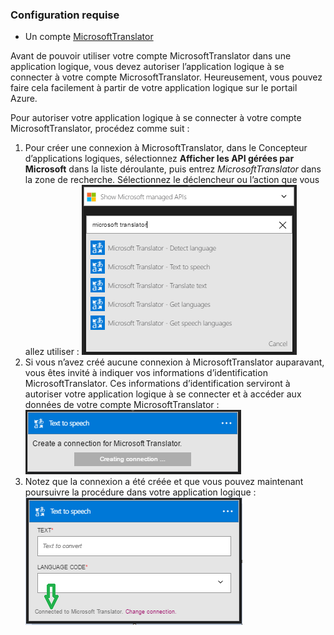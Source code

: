 ### Configuration requise

- Un compte [MicrosoftTranslator](https://www.microsoft.com/translator)  


Avant de pouvoir utiliser votre compte MicrosoftTranslator dans une application logique, vous devez autoriser l’application logique à se connecter à votre compte MicrosoftTranslator. Heureusement, vous pouvez faire cela facilement à partir de votre application logique sur le portail Azure.

Pour autoriser votre application logique à se connecter à votre compte MicrosoftTranslator, procédez comme suit :
1. Pour créer une connexion à MicrosoftTranslator, dans le Concepteur d’applications logiques, sélectionnez **Afficher les API gérées par Microsoft** dans la liste déroulante, puis entrez *MicrosoftTranslator* dans la zone de recherche. Sélectionnez le déclencheur ou l’action que vous allez utiliser : ![Étape de création de connexion à MicrosoftTranslator](./media/connectors-create-api-microsofttranslator/microsofttranslator-1.png)  
2. Si vous n’avez créé aucune connexion à MicrosoftTranslator auparavant, vous êtes invité à indiquer vos informations d’identification MicrosoftTranslator. Ces informations d’identification serviront à autoriser votre application logique à se connecter et à accéder aux données de votre compte MicrosoftTranslator : ![Étape de création de connexion à MicrosoftTranslator](./media/connectors-create-api-microsofttranslator/microsofttranslator-2.png)  
3. Notez que la connexion a été créée et que vous pouvez maintenant poursuivre la procédure dans votre application logique : ![Étape de création de connexion à MicrosoftTranslator](./media/connectors-create-api-microsofttranslator/microsofttranslator-3.png)  

<!---HONumber=AcomDC_0525_2016-->